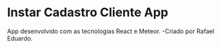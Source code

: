 # Instar Cadastro Cliente App
 App desenvolvido com as tecnologias React e Meteor.
 -Criado por Rafael Eduardo.
